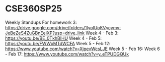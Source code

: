 # CSE360SP25

Weekly Standups
For homework 3: https://drive.google.com/drive/folders/1IyoIUoKVycymv-JeBeZeS4ZuGBnEeiXP?usp=drive_link
Week 4 - Feb 3: https://youtu.be/BE_0TkhBIHU 
Week 4 - Feb 5: https://youtu.be/FWWxMTdWCFA
Week 5 - Feb 12: https://www.youtube.com/watch?v=XjpevWcsLJE
Week 5 - Feb 16:
Week 6 - Feb 17: https://www.youtube.com/watch?v=y_eTPUDGQUk
